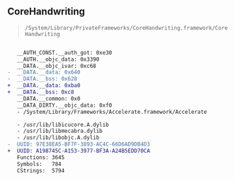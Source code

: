 ## CoreHandwriting

> `/System/Library/PrivateFrameworks/CoreHandwriting.framework/CoreHandwriting`

```diff

   __AUTH_CONST.__auth_got: 0xe30
   __AUTH.__objc_data: 0x3390
   __DATA.__objc_ivar: 0xc68
-  __DATA.__data: 0x640
-  __DATA.__bss: 0x628
+  __DATA.__data: 0xba0
+  __DATA.__bss: 0xc8
   __DATA.__common: 0x0
   __DATA_DIRTY.__objc_data: 0xf0
   - /System/Library/Frameworks/Accelerate.framework/Accelerate

   - /usr/lib/libicucore.A.dylib
   - /usr/lib/libmecabra.dylib
   - /usr/lib/libobjc.A.dylib
-  UUID: 97E38EA5-BF7F-3893-AC4C-66D6AD9DB4D3
+  UUID: A198745C-A153-3977-BF3A-A24B5EDD70CA
   Functions: 3645
   Symbols:   784
   CStrings:  5794

```
